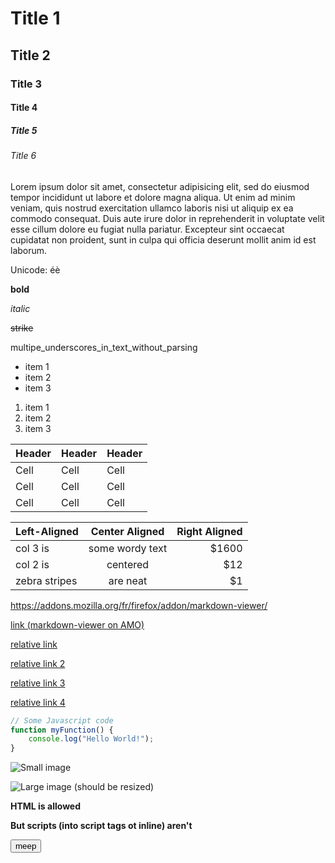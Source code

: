 # Title 1
## Title 2
### Title 3
#### Title 4
##### Title 5
###### Title 6

Lorem ipsum dolor sit amet, consectetur adipisicing elit, sed do eiusmod
tempor incididunt ut labore et dolore magna aliqua. Ut enim ad minim veniam,
quis nostrud exercitation ullamco laboris nisi ut aliquip ex ea commodo
consequat. Duis aute irure dolor in reprehenderit in voluptate velit esse
cillum dolore eu fugiat nulla pariatur. Excepteur sint occaecat cupidatat non
proident, sunt in culpa qui officia deserunt mollit anim id est laborum.

Unicode: éè

**bold**

*italic*

~~strike~~

multipe_underscores_in_text_without_parsing

* item 1
* item 2
* item 3

1. item 1
2. item 2
3. item 3

| Header | Header | Header |
|--------|--------|--------|
| Cell   | Cell   | Cell   |
| Cell   | Cell   | Cell   |
| Cell   | Cell   | Cell   |

| Left-Aligned  | Center Aligned  | Right Aligned |
| :------------ |:---------------:| -----:|
| col 3 is      | some wordy text | $1600 |
| col 2 is      | centered        |   $12 |
| zebra stripes | are neat        |    $1 |

https://addons.mozilla.org/fr/firefox/addon/markdown-viewer/

[link (markdown-viewer on AMO)](https://addons.mozilla.org/fr/firefox/addon/markdown-viewer/)

[relative link](hello-world.md)

[relative link 2](../test/hello-world.md)

[relative link 3](..)

[relative link 4](../..)

```js
// Some Javascript code
function myFunction() {
	console.log("Hello World!");
}
```

![Small image](http://lorempixel.com/400/200/)

![Large image (should be resized)](http://lorempixel.com/1200/200/)

<strong>HTML is allowed</strong>

<strong onclick="alert('XSS')">But scripts (into script tags ot inline) aren't</strong>

<button onclick="alert('XSS')">meep</button>

<script>alert('XSS')</script>
